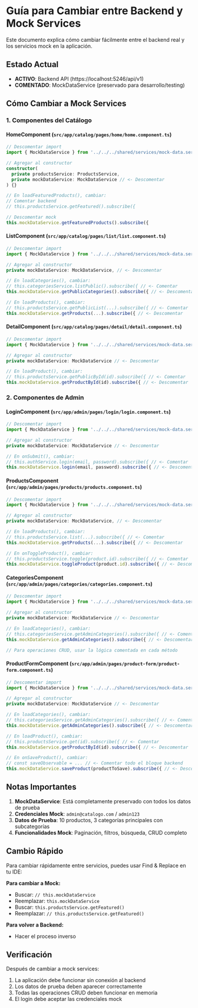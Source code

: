 # Guía para Cambiar entre Backend y Mock Services

Este documento explica cómo cambiar fácilmente entre el backend real y los servicios mock en la aplicación.

## Estado Actual
- **ACTIVO**: Backend API (https://localhost:5246/api/v1)
- **COMENTADO**: MockDataService (preservado para desarrollo/testing)

## Cómo Cambiar a Mock Services

### 1. Componentes del Catálogo

#### HomeComponent (`src/app/catalog/pages/home/home.component.ts`)
```typescript
// Descomentar import
import { MockDataService } from '../../../shared/services/mock-data.service';

// Agregar al constructor
constructor(
  private productsService: ProductsService,
  private mockDataService: MockDataService // <- Descomentar
) {}

// En loadFeaturedProducts(), cambiar:
// Comentar backend
// this.productsService.getFeatured().subscribe({

// Descomentar mock
this.mockDataService.getFeaturedProducts().subscribe({
```

#### ListComponent (`src/app/catalog/pages/list/list.component.ts`)
```typescript
// Descomentar import
import { MockDataService } from '../../../shared/services/mock-data.service';

// Agregar al constructor
private mockDataService: MockDataService, // <- Descomentar

// En loadCategories(), cambiar:
// this.categoriesService.listPublic().subscribe({ // <- Comentar
this.mockDataService.getPublicCategories().subscribe({ // <- Descomentar

// En loadProducts(), cambiar:
// this.productsService.getPublicList(...).subscribe({ // <- Comentar
this.mockDataService.getProducts(...).subscribe({ // <- Descomentar
```

#### DetailComponent (`src/app/catalog/pages/detail/detail.component.ts`)
```typescript
// Descomentar import
import { MockDataService } from '../../../shared/services/mock-data.service';

// Agregar al constructor
private mockDataService: MockDataService // <- Descomentar

// En loadProduct(), cambiar:
// this.productsService.getPublicById(id).subscribe({ // <- Comentar
this.mockDataService.getProductById(id).subscribe({ // <- Descomentar
```

### 2. Componentes de Admin

#### LoginComponent (`src/app/admin/pages/login/login.component.ts`)
```typescript
// Descomentar import
import { MockDataService } from '../../../shared/services/mock-data.service';

// Agregar al constructor
private mockDataService: MockDataService // <- Descomentar

// En onSubmit(), cambiar:
// this.authService.login(email, password).subscribe({ // <- Comentar
this.mockDataService.login(email, password).subscribe({ // <- Descomentar
```

#### ProductsComponent (`src/app/admin/pages/products/products.component.ts`)
```typescript
// Descomentar import
import { MockDataService } from '../../../shared/services/mock-data.service';

// Agregar al constructor
private mockDataService: MockDataService, // <- Descomentar

// En loadProducts(), cambiar:
// this.productsService.list(...).subscribe({ // <- Comentar
this.mockDataService.getProducts(...).subscribe({ // <- Descomentar

// En onToggleProduct(), cambiar:
// this.productsService.toggle(product.id).subscribe({ // <- Comentar
this.mockDataService.toggleProduct(product.id).subscribe({ // <- Descomentar
```

#### CategoriesComponent (`src/app/admin/pages/categories/categories.component.ts`)
```typescript
// Descomentar import
import { MockDataService } from '../../../shared/services/mock-data.service';

// Agregar al constructor
private mockDataService: MockDataService // <- Descomentar

// En loadCategories(), cambiar:
// this.categoriesService.getAdminCategories().subscribe({ // <- Comentar
this.mockDataService.getAdminCategories().subscribe({ // <- Descomentar

// Para operaciones CRUD, usar la lógica comentada en cada método
```

#### ProductFormComponent (`src/app/admin/pages/product-form/product-form.component.ts`)
```typescript
// Descomentar import
import { MockDataService } from '../../../shared/services/mock-data.service';

// Agregar al constructor
private mockDataService: MockDataService // <- Descomentar

// En loadCategories(), cambiar:
// this.categoriesService.getAdminCategories().subscribe({ // <- Comentar
this.mockDataService.getAdminCategories().subscribe({ // <- Descomentar

// En loadProduct(), cambiar:
// this.productsService.get(id).subscribe({ // <- Comentar
this.mockDataService.getProductById(id).subscribe({ // <- Descomentar

// En onSaveProduct(), cambiar:
// const saveObservable = ... // <- Comentar todo el bloque backend
this.mockDataService.saveProduct(productToSave).subscribe({ // <- Descomentar
```

## Notas Importantes

1. **MockDataService**: Está completamente preservado con todos los datos de prueba
2. **Credenciales Mock**: `admin@catalogo.com` / `admin123`
3. **Datos de Prueba**: 10 productos, 3 categorías principales con subcategorías
4. **Funcionalidades Mock**: Paginación, filtros, búsqueda, CRUD completo

## Cambio Rápido

Para cambiar rápidamente entre servicios, puedes usar Find & Replace en tu IDE:

**Para cambiar a Mock:**
- Buscar: `// this.mockDataService`
- Reemplazar: `this.mockDataService`
- Buscar: `this.productsService.getFeatured()`
- Reemplazar: `// this.productsService.getFeatured()`

**Para volver a Backend:**
- Hacer el proceso inverso

## Verificación

Después de cambiar a mock services:
1. La aplicación debe funcionar sin conexión al backend
2. Los datos de prueba deben aparecer correctamente
3. Todas las operaciones CRUD deben funcionar en memoria
4. El login debe aceptar las credenciales mock
